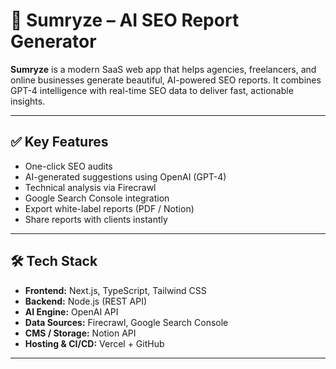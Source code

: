# 🚀 Sumryze – AI SEO Report Generator

**Sumryze** is a modern SaaS web app that helps agencies, freelancers, and online businesses generate beautiful, AI-powered SEO reports. It combines GPT-4 intelligence with real-time SEO data to deliver fast, actionable insights.

---

## ✅ Key Features

- One-click SEO audits  
- AI-generated suggestions using OpenAI (GPT-4)  
- Technical analysis via Firecrawl  
- Google Search Console integration  
- Export white-label reports (PDF / Notion)  
- Share reports with clients instantly  

---

## 🛠️ Tech Stack

- **Frontend:** Next.js, TypeScript, Tailwind CSS  
- **Backend:** Node.js (REST API)  
- **AI Engine:** OpenAI API  
- **Data Sources:** Firecrawl, Google Search Console  
- **CMS / Storage:** Notion API  
- **Hosting & CI/CD:** Vercel + GitHub  

---

